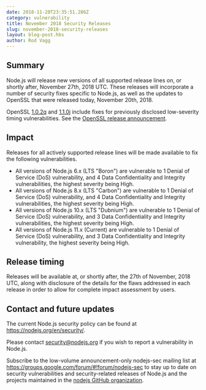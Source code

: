 ```yaml
---
date: 2018-11-20T23:35:51.286Z
category: vulnerability
title: November 2018 Security Releases
slug: november-2018-security-releases
layout: blog-post.hbs
author: Rod Vagg
---
```


## Summary

Node.js will release new versions of all supported release lines on, or shortly after, November 27th, 2018 UTC. These releases will incorporate a number of security fixes specific to Node.js, as well as the updates to OpenSSL that were released today, November 20th, 2018.

OpenSSL [1.0.2q](https://www.openssl.org/news/openssl-1.0.2-notes.html) and [1.1.0j](https://www.openssl.org/news/openssl-1.1.0-notes.html) include fixes for previously disclosed low-severity timing vulnerabilities. See the [OpenSSL release announcement](https://mta.openssl.org/pipermail/openssl-announce/2018-November/000138.html).

## Impact

Releases for all actively supported release lines will be made available to fix the following vulnerabilities.

* All versions of Node.js 6.x (LTS "Boron") are vulnerable to 1 Denial of Service (DoS) vulnerability, and 4 Data Confidentiality and Integrity vulnerabilities, the highest severity being High.
* All versions of Node.js 8.x (LTS "Carbon") are vulnerable to 1 Denial of Service (DoS) vulnerability, and 4 Data Confidentiality and Integrity vulnerabilities, the highest severity being High.
* All versions of Node.js 10.x (LTS "Dubnium") are vulnerable to 1 Denial of Service (DoS) vulnerability, and 3 Data Confidentiality and Integrity vulnerabilities, the highest severity being High.
* All versions of Node.js 11.x (Current) are vulnerable to 1 Denial of Service (DoS) vulnerability, and 3 Data Confidentiality and Integrity vulnerability, the highest severity being High.

## Release timing

Releases will be available at, or shortly after, the 27th of November, 2018 UTC, along with disclosure of the details for the flaws addressed in each release in order to allow for complete impact assessment by users.

## Contact and future updates

The current Node.js security policy can be found at https://nodejs.org/en/security/.

Please contact security@nodejs.org if you wish to report a vulnerability in Node.js.

Subscribe to the low-volume announcement-only nodejs-sec mailing list at https://groups.google.com/forum/#!forum/nodejs-sec to stay up to date on security vulnerabilities and security-related releases of Node.js and the projects maintained in the [nodejs GitHub organization](https://github.com/nodejs/).